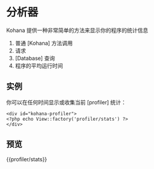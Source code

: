 # 分析器

Kohana 提供一种非常简单的方法来显示你的程序的统计信息

1. 普通 [Kohana] 方法调用
2. 请求
3. [Database] 查询
4. 程序的平均运行时间

## 实例

你可以在任何时间显示或收集当前 [profiler] 统计：

~~~
<div id="kohana-profiler">
<?php echo View::factory('profiler/stats') ?>
</div>
~~~

## 预览

{{profiler/stats}}